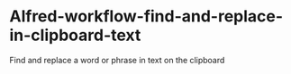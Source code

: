 # Alfred-workflow-find-and-replace-in-clipboard-text
Find and replace a word or phrase in text on the clipboard
